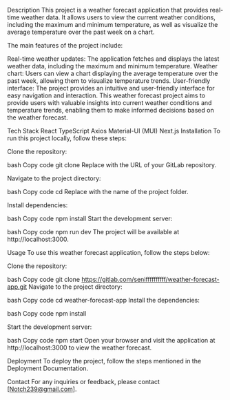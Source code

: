 Description
This project is a weather forecast application that provides real-time weather data. It allows users to view the current weather conditions, including the maximum and minimum temperature, as well as visualize the average temperature over the past week on a chart.

The main features of the project include:

Real-time weather updates: The application fetches and displays the latest weather data, including the maximum and minimum temperature.
Weather chart: Users can view a chart displaying the average temperature over the past week, allowing them to visualize temperature trends.
User-friendly interface: The project provides an intuitive and user-friendly interface for easy navigation and interaction.
This weather forecast project aims to provide users with valuable insights into current weather conditions and temperature trends, enabling them to make informed decisions based on the weather forecast.

Tech Stack
React
TypeScript
Axios
Material-UI (MUI)
Next.js
Installation
To run this project locally, follow these steps:

Clone the repository:

bash
Copy code
git clone <repository-url>
Replace <repository-url> with the URL of your GitLab repository.

Navigate to the project directory:

bash
Copy code
cd <project-folder>
Replace <project-folder> with the name of the project folder.

Install dependencies:

bash
Copy code
npm install
Start the development server:

bash
Copy code
npm run dev
The project will be available at http://localhost:3000.

Usage
To use this weather forecast application, follow the steps below:

Clone the repository:

bash
Copy code
git clone https://gitlab.com/seniffffffffff/weather-forecast-app.git
Navigate to the project directory:

bash
Copy code
cd weather-forecast-app
Install the dependencies:

bash
Copy code
npm install

Start the development server:

bash
Copy code
npm start
Open your browser and visit the application at http://localhost:3000 to view the weather forecast.

Deployment
To deploy the project, follow the steps mentioned in the Deployment Documentation.

Contact
For any inquiries or feedback, please contact [Notch239@gmail.com].
